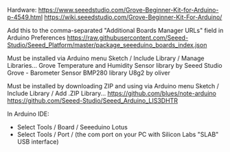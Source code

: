 Hardware:
https://www.seeedstudio.com/Grove-Beginner-Kit-for-Arduino-p-4549.html
https://wiki.seeedstudio.com/Grove-Beginner-Kit-For-Arduino/

Add this to the comma-separated "Additional Boards Manager URLs" field in Arduino Preferences
https://raw.githubusercontent.com/Seeed-Studio/Seeed_Platform/master/package_seeeduino_boards_index.json

Must be installed via Arduino menu Sketch / Include Library / Manage Libraries...
Grove Temperature and Humidity Sensor library by Seeed Studio
Grove - Barometer Sensor BMP280 library
U8g2 by oliver

Must be installed by downloading ZIP and using via Arduino menu Sketch / Include Library / Add .ZIP Library...
https://github.com/blues/note-arduino
https://github.com/Seeed-Studio/Seeed_Arduino_LIS3DHTR

In Arduino IDE:
- Select Tools / Board / Seeeduino Lotus
- Select Tools / Port / (the com port on your PC with Silicon Labs "SLAB" USB interface)

